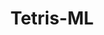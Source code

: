 <div align="center" style="margin-top: 10px;">
    <h1 style="font-weight:bold; font-size: 2em;">Tetris-ML</h1>
</div>